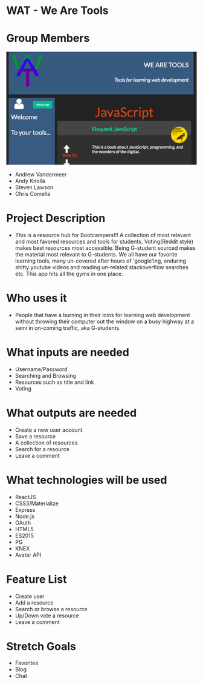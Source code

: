 # WAT - We Are Tools

# Group Members
![App Image](/watImg.png?raw=true "Optional Title")

* Andrew Vandermeer
* Andy Knolla
* Steven Lawson
* Chris Comella

# Project Description

* This is a resource hub for Bootcampers!!! A collection of most relevant and most favored resources and tools for students. Voting(Reddit style) makes best resources most accessible. Being G-student sourced makes the material most relevant to G-students. We all have our favorite learning tools, many un-covered after hours of 'google'ing, enduring shitty youtube videos and reading un-related stackoverflow searches etc. This app hits all the gyms in one place.

# Who uses it

* People that have a burning in their loins for learning web development without throwing their computer out the window on a busy highway at a semi in on-coming traffic, aka G-students.

# What inputs are needed

* Username/Password
* Searching and Browsing
* Resources such as title and link
* Voting

# What outputs are needed

* Create a new user account
* Save a resource
* A collection of resources
* Search for a resource
* Leave a comment

# What technologies will be used

* ReactJS
* CSS3/Materialize
* Express
* Node.js
* OAuth
* HTML5
* ES2015
* PG
* KNEX
* Avatar API

# Feature List

* Create user
* Add a resource
* Search or browse a resource
* Up/Down vote a resource
* Leave a comment

# Stretch Goals

* Favorites
* Blog
* Chat
